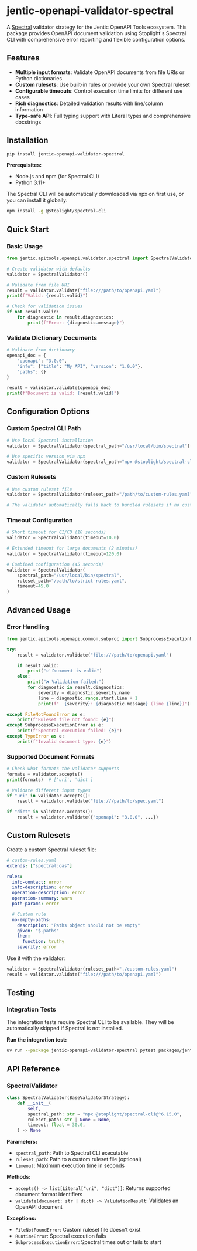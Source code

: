 # jentic-openapi-validator-spectral

A [Spectral](https://github.com/stoplightio/spectral) validator strategy for the Jentic OpenAPI Tools ecosystem. This package provides OpenAPI document validation using Stoplight's Spectral CLI with comprehensive error reporting and flexible configuration options.

## Features

- **Multiple input formats**: Validate OpenAPI documents from file URIs or Python dictionaries
- **Custom rulesets**: Use built-in rules or provide your own Spectral ruleset
- **Configurable timeouts**: Control execution time limits for different use cases
- **Rich diagnostics**: Detailed validation results with line/column information
- **Type-safe API**: Full typing support with Literal types and comprehensive docstrings

## Installation

```bash
pip install jentic-openapi-validator-spectral
```

**Prerequisites:**
- Node.js and npm (for Spectral CLI)
- Python 3.11+

The Spectral CLI will be automatically downloaded via npx on first use, or you can install it globally:

```bash
npm install -g @stoplight/spectral-cli
```

## Quick Start

### Basic Usage

```python
from jentic.apitools.openapi.validator.spectral import SpectralValidator

# Create validator with defaults
validator = SpectralValidator()

# Validate from file URI
result = validator.validate("file:///path/to/openapi.yaml")
print(f"Valid: {result.valid}")

# Check for validation issues
if not result.valid:
    for diagnostic in result.diagnostics:
        print(f"Error: {diagnostic.message}")
```

### Validate Dictionary Documents

```python
# Validate from dictionary
openapi_doc = {
    "openapi": "3.0.0",
    "info": {"title": "My API", "version": "1.0.0"},
    "paths": {}
}

result = validator.validate(openapi_doc)
print(f"Document is valid: {result.valid}")
```

## Configuration Options

### Custom Spectral CLI Path

```python
# Use local Spectral installation
validator = SpectralValidator(spectral_path="/usr/local/bin/spectral")

# Use specific version via npx
validator = SpectralValidator(spectral_path="npx @stoplight/spectral-cli@^6.15.0")
```

### Custom Rulesets

```python
# Use custom ruleset file
validator = SpectralValidator(ruleset_path="/path/to/custom-rules.yaml")

# The validator automatically falls back to bundled rulesets if no custom path is provided
```

### Timeout Configuration

```python
# Short timeout for CI/CD (10 seconds)
validator = SpectralValidator(timeout=10.0)

# Extended timeout for large documents (2 minutes)
validator = SpectralValidator(timeout=120.0)

# Combined configuration (45 seconds)
validator = SpectralValidator(
    spectral_path="/usr/local/bin/spectral",
    ruleset_path="/path/to/strict-rules.yaml",
    timeout=45.0
)
```

## Advanced Usage

### Error Handling

```python
from jentic.apitools.openapi.common.subproc import SubprocessExecutionError

try:
    result = validator.validate("file:///path/to/openapi.yaml")

    if result.valid:
        print("✅ Document is valid")
    else:
        print("❌ Validation failed:")
        for diagnostic in result.diagnostics:
            severity = diagnostic.severity.name
            line = diagnostic.range.start.line + 1
            print(f"  {severity}: {diagnostic.message} (line {line})")

except FileNotFoundError as e:
    print(f"Ruleset file not found: {e}")
except SubprocessExecutionError as e:
    print(f"Spectral execution failed: {e}")
except TypeError as e:
    print(f"Invalid document type: {e}")
```

### Supported Document Formats

```python
# Check what formats the validator supports
formats = validator.accepts()
print(formats)  # ['uri', 'dict']

# Validate different input types
if "uri" in validator.accepts():
    result = validator.validate("file:///path/to/spec.yaml")

if "dict" in validator.accepts():
    result = validator.validate({"openapi": "3.0.0", ...})
```

## Custom Rulesets

Create a custom Spectral ruleset file:

```yaml
# custom-rules.yaml
extends: ["spectral:oas"]

rules:
  info-contact: error
  info-description: error
  operation-description: error
  operation-summary: warn
  path-params: error

  # Custom rule
  no-empty-paths:
    description: "Paths object should not be empty"
    given: "$.paths"
    then:
      function: truthy
    severity: error
```

Use it with the validator:

```python
validator = SpectralValidator(ruleset_path="./custom-rules.yaml")
result = validator.validate("file:///path/to/openapi.yaml")
```

## Testing

### Integration Tests

The integration tests require Spectral CLI to be available. They will be automatically skipped if Spectral is not installed.

**Run the integration test:**

```bash
uv run --package jentic-openapi-validator-spectral pytest packages/jentic-openapi-validator-spectral -v
```

## API Reference

### SpectralValidator

```python
class SpectralValidator(BaseValidatorStrategy):
    def __init__(
        self,
        spectral_path: str = "npx @stoplight/spectral-cli@^6.15.0",
        ruleset_path: str | None = None,
        timeout: float = 30.0,
    ) -> None
```

**Parameters:**
- `spectral_path`: Path to Spectral CLI executable
- `ruleset_path`: Path to a custom ruleset file (optional)
- `timeout`: Maximum execution time in seconds

**Methods:**

- `accepts() -> list[Literal["uri", "dict"]]`: Returns supported document format identifiers
- `validate(document: str | dict) -> ValidationResult`: Validates an OpenAPI document

**Exceptions:**
- `FileNotFoundError`: Custom ruleset file doesn't exist
- `RuntimeError`: Spectral execution fails
- `SubprocessExecutionError`: Spectral times out or fails to start